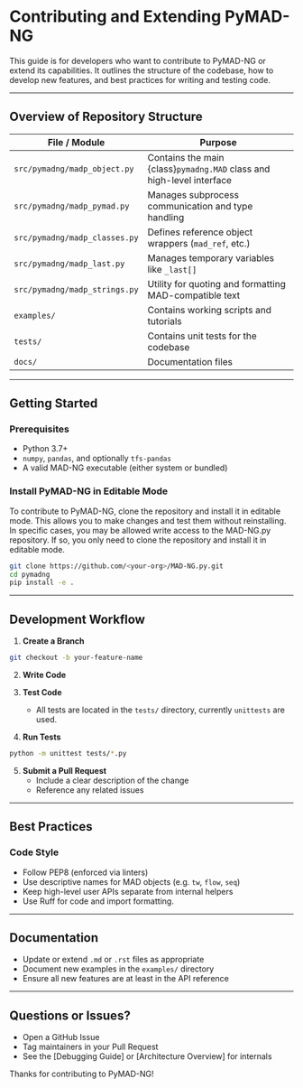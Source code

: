 # Contributing and Extending PyMAD-NG

This guide is for developers who want to contribute to PyMAD-NG or extend its capabilities. It outlines the structure of the codebase, how to develop new features, and best practices for writing and testing code.

---

## Overview of Repository Structure

| File / Module                        | Purpose                                                |
|--------------------------------------|--------------------------------------------------------|
| `src/pymadng/madp_object.py`         | Contains the main {class}`pymadng.MAD` class and high-level interface |
| `src/pymadng/madp_pymad.py`          | Manages subprocess communication and type handling     |
| `src/pymadng/madp_classes.py`        | Defines reference object wrappers (`mad_ref`, etc.)    |
| `src/pymadng/madp_last.py`           | Manages temporary variables like `_last[]`             |
| `src/pymadng/madp_strings.py`        | Utility for quoting and formatting MAD-compatible text |
| `examples/`                          | Contains working scripts and tutorials                 |
| `tests/`                             | Contains unit tests for the codebase                   |
| `docs/`                              | Documentation files                                   |

---

## Getting Started

### Prerequisites
- Python 3.7+
- `numpy`, `pandas`, and optionally `tfs-pandas`
- A valid MAD-NG executable (either system or bundled)

### Install PyMAD-NG in Editable Mode
To contribute to PyMAD-NG, clone the repository and install it in editable mode. This allows you to make changes and test them without reinstalling.
In specific cases, you may be allowed write access to the MAD-NG.py repository. If so, you only need to clone the repository and install it in editable mode.

```bash
git clone https://github.com/<your-org>/MAD-NG.py.git
cd pymadng
pip install -e .
```

---

## Development Workflow

1. **Create a Branch**
```bash
git checkout -b your-feature-name
```

2. **Write Code**

3. **Test Code**
   - All tests are located in the `tests/` directory, currently `unittests` are used.

4. **Run Tests** 
```bash
python -m unittest tests/*.py
```

5. **Submit a Pull Request**
   - Include a clear description of the change
   - Reference any related issues

---

## Best Practices

### Code Style
- Follow PEP8 (enforced via linters)
- Use descriptive names for MAD objects (e.g. `tw`, `flow`, `seq`)
- Keep high-level user APIs separate from internal helpers
- Use Ruff for code and import formatting.

---

## Documentation

- Update or extend `.md` or `.rst` files as appropriate
- Document new examples in the `examples/` directory
- Ensure all new features are at least in the API reference

---

## Questions or Issues?

- Open a GitHub Issue
- Tag maintainers in your Pull Request
- See the [Debugging Guide] or [Architecture Overview] for internals

Thanks for contributing to PyMAD-NG!

